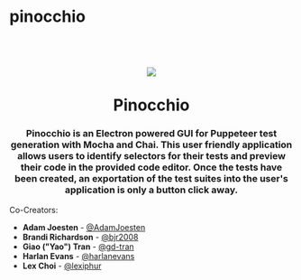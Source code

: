 # pinocchio

<h1 align="center">
    <br>
    <img src="./assets/">
    <br>
    <br>
    Pinocchio
    <br>
</h1>

<h3 align="center"> Pinocchio is an Electron powered GUI for Puppeteer test generation with Mocha and Chai. This user friendly application allows users to identify selectors for their tests and preview their code in the provided code editor. Once the tests have been created, an exportation of the test suites into the user's application is only a button click away.
</h3>


Co-Creators: 
- **Adam Joesten** - [@AdamJoesten](https://github.com/AdamJoesten)
- **Brandi Richardson** - [@bjr2008](https://github.com/bjr2008)
- **Giao ("Yao") Tran** - [@gd-tran](https://github.com/gd-tran)
- **Harlan Evans** - [@harlanevans](https://github.com/harlanevans)
- **Lex Choi** - [@lexiphur](https://github.com/lexiphur)